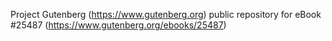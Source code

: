 Project Gutenberg (https://www.gutenberg.org) public repository for eBook #25487 (https://www.gutenberg.org/ebooks/25487)
